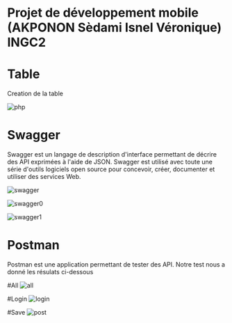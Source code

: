 # Projet de développement mobile (AKPONON Sèdami Isnel Véronique) INGC2
# Table
Creation de la table

![php](https://user-images.githubusercontent.com/125742984/219980342-1d5167a2-6607-46c2-b25c-7cd2e020f85e.PNG)

# Swagger
Swagger est un langage de description d'interface permettant de décrire des API exprimées à l'aide de JSON. Swagger est utilisé avec toute une série d'outils logiciels open source pour concevoir, créer, documenter et utiliser des services Web.


![swagger](https://user-images.githubusercontent.com/125742984/219980397-d729d100-9c03-463d-a25c-e156481828b4.PNG)

![swagger0](https://user-images.githubusercontent.com/125742984/219980409-581c2615-a91c-4164-9f7a-ec079288f310.PNG)

![swagger1](https://user-images.githubusercontent.com/125742984/219980420-80d9e056-5da9-4788-bf10-fb2582a1a5c3.PNG)

# Postman
Postman est une application permettant de tester des API. 
Notre test nous a donné les résulats ci-dessous

#All
![all](https://user-images.githubusercontent.com/125742984/219980717-52a0e4bc-8646-45b5-916f-a4e088c59997.PNG)

#Login
![login](https://user-images.githubusercontent.com/125742984/219980725-d48f88a3-11f9-4001-8707-81840d7577cb.PNG)

#Save
![post](https://user-images.githubusercontent.com/125742984/219980730-4ccc3fb7-a9a0-4b92-9106-484b88e30e15.PNG)


